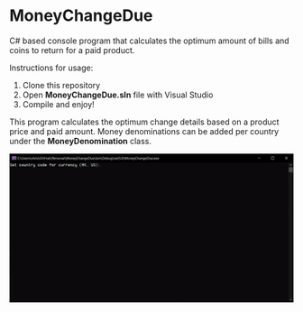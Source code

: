 # MoneyChangeDue
C# based console program that calculates the optimum amount of bills and coins to return for a paid product.

Instructions for usage:

1. Clone this repository
2. Open **MoneyChangeDue.sln** file with Visual Studio
3. Compile and enjoy!

This program calculates the optimum change details based on a product price and paid amount. Money denominations can be added per country under the **MoneyDenomination** class.

![MoneyChangeDue Demo](MoneyChangeDue.gif)